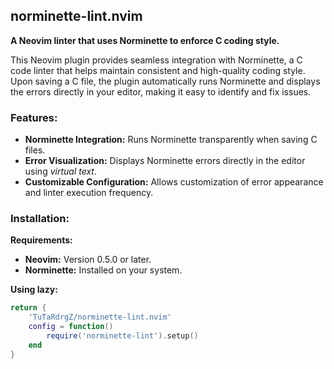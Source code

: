 ## **norminette-lint.nvim**

**A Neovim linter that uses Norminette to enforce C coding style.**

This Neovim plugin provides seamless integration with Norminette, a C code linter that helps maintain consistent and high-quality coding style. Upon saving a C file, the plugin automatically runs Norminette and displays the errors directly in your editor, making it easy to identify and fix issues.

### **Features:**

* **Norminette Integration:** Runs Norminette transparently when saving C files.
* **Error Visualization:** Displays Norminette errors directly in the editor using *virtual text*.
* **Customizable Configuration:** Allows customization of error appearance and linter execution frequency.

### **Installation:**

**Requirements:**

* **Neovim:** Version 0.5.0 or later.
* **Norminette:** Installed on your system.

**Using lazy:**

```lua
return {
    'TuTaRdrgZ/norminette-lint.nvim'
    config = function()
        require('norminette-lint').setup()
    end
}
```
